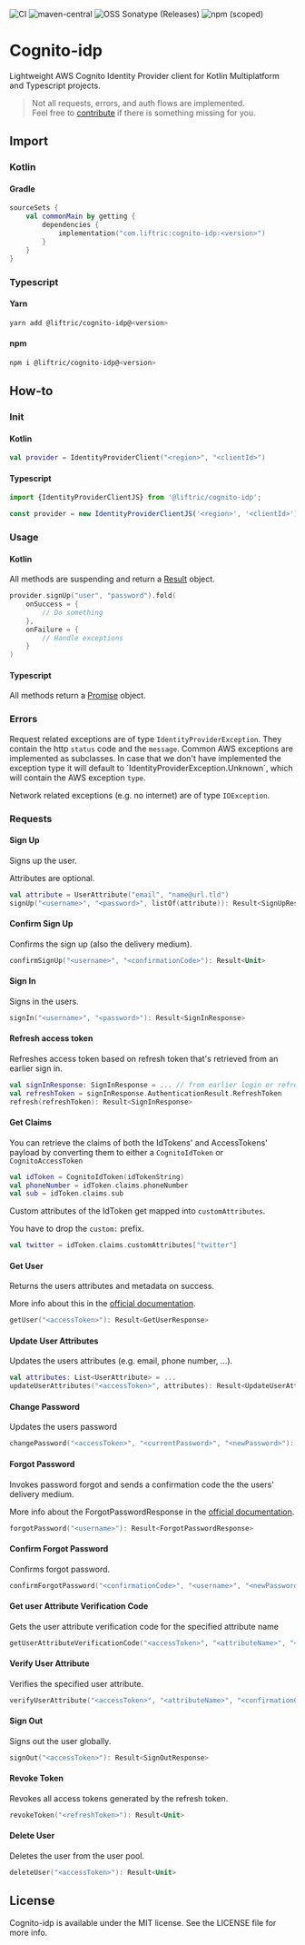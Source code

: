 ![CI](https://github.com/Liftric/auth/workflows/CI/badge.svg) 
![maven-central](https://img.shields.io/maven-central/v/com.liftric/auth?label=Maven%20Central) 
![OSS Sonatype (Releases)](https://img.shields.io/nexus/r/com.liftric/auth?label=Sonatype%20OSSRH%20%28Releases%29&server=https%3A%2F%2Fs01.oss.sonatype.org)
![npm (scoped)](https://img.shields.io/npm/v/@liftric/auth)

# Cognito-idp

Lightweight AWS Cognito Identity Provider client for Kotlin Multiplatform and Typescript projects.

> Not all requests, errors, and auth flows are implemented.  
> Feel free to [contribute](Contributing.md) if there is something missing for you.

## Import

### Kotlin

#### Gradle 

```kotlin
sourceSets {
    val commonMain by getting {
        dependencies {
            implementation("com.liftric:cognito-idp:<version>")
        }
    }
}
```

### Typescript

#### Yarn
```bash
yarn add @liftric/cognito-idp@<version>
```
#### npm
```sh
npm i @liftric/cognito-idp@<version>
```

## How-to

### Init

#### Kotlin

```kotlin
val provider = IdentityProviderClient("<region>", "<clientId>") 
```

#### Typescript

```typescript
import {IdentityProviderClientJS} from '@liftric/cognito-idp';

const provider = new IdentityProviderClientJS('<region>', '<clientId>');
```

### Usage

#### Kotlin

All methods are suspending and return a [Result](https://kotlinlang.org/api/latest/jvm/stdlib/kotlin/-result/)<T> object.

```kotlin
provider.signUp("user", "password").fold(
    onSuccess = {
        // Do something
    },
    onFailure = {
        // Handle exceptions
    }
)
```

#### Typescript

All methods return a [Promise](https://developer.mozilla.org/de/docs/Web/JavaScript/Reference/Global_Objects/Promise)<T> object.

### Errors

Request related exceptions are of type `IdentityProviderException`. They contain the http `status` code and the `message`. Common AWS exceptions are implemented as subclasses. In case that we don't have implemented the exception type it will default to ´IdentityProviderException.Unknown´, which will contain the AWS exception `type`.

Network related exceptions (e.g. no internet) are of type `IOException`.

### Requests 
#### Sign Up

Signs up the user.

Attributes are optional.

```kotlin
val attribute = UserAttribute("email", "name@url.tld")
signUp("<username>", "<password>", listOf(attribute)): Result<SignUpResponse>
```

#### Confirm Sign Up

Confirms the sign up (also the delivery medium).

```kotlin
confirmSignUp("<username>", "<confirmationCode>"): Result<Unit>
```

#### Sign In

Signs in the users.

```kotlin
signIn("<username>", "<password>"): Result<SignInResponse>
```

#### Refresh access token

Refreshes access token based on refresh token that's retrieved from an earlier sign in.

```kotlin
val signInResponse: SignInResponse = ... // from earlier login or refresh
val refreshToken = signInResponse.AuthenticationResult.RefreshToken
refresh(refreshToken): Result<SignInResponse>
```

#### Get Claims

You can retrieve the claims of both the IdTokens' and AccessTokens' payload by converting them to either a `CognitoIdToken` or `CognitoAccessToken`

```kotlin
val idToken = CognitoIdToken(idTokenString)
val phoneNumber = idToken.claims.phoneNumber
val sub = idToken.claims.sub
```

Custom attributes of the IdToken get mapped into `customAttributes`.

You have to drop the `custom:` prefix.

```kotlin
val twitter = idToken.claims.customAttributes["twitter"]
```

#### Get User

Returns the users attributes and metadata on success.

More info about this in the [official documentation](https://docs.aws.amazon.com/cognito-user-identity-pools/latest/APIReference/API_GetUser.html).

```kotlin
getUser("<accessToken>"): Result<GetUserResponse>
```

#### Update User Attributes

Updates the users attributes (e.g. email, phone number, ...).

```kotlin
val attributes: List<UserAttribute> = ...
updateUserAttributes("<accessToken>", attributes): Result<UpdateUserAttributesResponse>
```

#### Change Password

Updates the users password 

```kotlin
changePassword("<accessToken>", "<currentPassword>", "<newPassword>"): Result<Unit>
```

#### Forgot Password

Invokes password forgot and sends a confirmation code the the users' delivery medium.

More info about the ForgotPasswordResponse in the [official documentation](https://docs.aws.amazon.com/cognito-user-identity-pools/latest/APIReference/API_CodeDeliveryDetailsType.html).

```kotlin
forgotPassword("<username>"): Result<ForgotPasswordResponse>
```

#### Confirm Forgot Password

Confirms forgot password.

```kotlin
confirmForgotPassword("<confirmationCode>", "<username>", "<newPassword>"): Result<Unit>
```

#### Get user Attribute Verification Code

Gets the user attribute verification code for the specified attribute name

```kotlin
getUserAttributeVerificationCode("<accessToken>", "<attributeName>", "<clientMetadata>"): Result<GetAttributeVerificationCodeResponse>
```

#### Verify User Attribute

Verifies the specified user attribute.

```kotlin
verifyUserAttribute("<accessToken>", "<attributeName>", "<confirmationCode>"): Result<Unit>
```

#### Sign Out

Signs out the user globally.

```kotlin
signOut("<accessToken>"): Result<SignOutResponse>
```

#### Revoke Token

Revokes all access tokens generated by the refresh token.

```kotlin
revokeToken("<refreshToken>"): Result<Unit>
```

#### Delete User

Deletes the user from the user pool.

```kotlin
deleteUser("<accessToken>"): Result<Unit>
```

## License

Cognito-idp is available under the MIT license. See the LICENSE file for more info.
